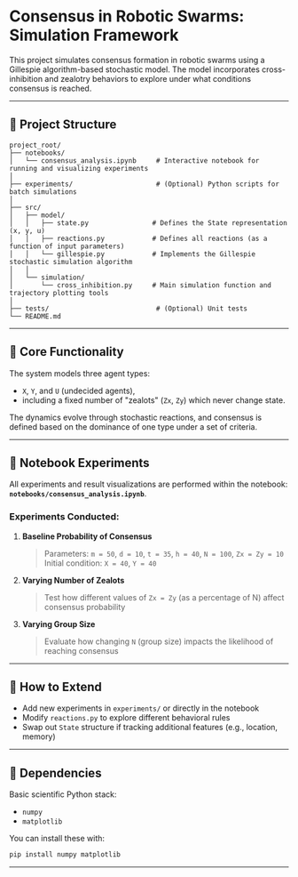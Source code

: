 # Consensus in Robotic Swarms: Simulation Framework

This project simulates consensus formation in robotic swarms using a Gillespie algorithm-based stochastic model. The model incorporates cross-inhibition and zealotry behaviors to explore under what conditions consensus is reached.

---

## 📁 Project Structure

```
project_root/
├── notebooks/
│   └── consensus_analysis.ipynb     # Interactive notebook for running and visualizing experiments
│
├── experiments/                     # (Optional) Python scripts for batch simulations
│
├── src/
│   ├── model/
│   │   ├── state.py                # Defines the State representation (x, y, u)
│   │   ├── reactions.py            # Defines all reactions (as a function of input parameters)
│   │   └── gillespie.py            # Implements the Gillespie stochastic simulation algorithm
│   │
│   └── simulation/
│       └── cross_inhibition.py     # Main simulation function and trajectory plotting tools
│
├── tests/                           # (Optional) Unit tests
└── README.md
```

---

## 🔬 Core Functionality

The system models three agent types:
- `X`, `Y`, and `U` (undecided agents),
- including a fixed number of "zealots" (`Zx`, `Zy`) which never change state.

The dynamics evolve through stochastic reactions, and consensus is defined based on the dominance of one type under a set of criteria.

---

## 📓 Notebook Experiments

All experiments and result visualizations are performed within the notebook: 
**`notebooks/consensus_analysis.ipynb`**.

### Experiments Conducted:

1. **Baseline Probability of Consensus**
   > Parameters: `m = 50`, `d = 10`, `t = 35`, `h = 40`, `N = 100`, `Zx = Zy = 10`  
   Initial condition: `X = 40`, `Y = 40`

2. **Varying Number of Zealots**
   > Test how different values of `Zx = Zy` (as a percentage of N) affect consensus probability

3. **Varying Group Size**
   > Evaluate how changing `N` (group size) impacts the likelihood of reaching consensus

---

## 🧪 How to Extend
- Add new experiments in `experiments/` or directly in the notebook
- Modify `reactions.py` to explore different behavioral rules
- Swap out `State` structure if tracking additional features (e.g., location, memory)

---

## 🔧 Dependencies
Basic scientific Python stack:
- `numpy`
- `matplotlib`

You can install these with:
```bash
pip install numpy matplotlib
```

---


